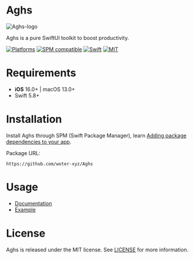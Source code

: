 # Aghs

![Aghs-logo](https://woter-xyz.github.io/Aghs/images/aghs-logo@2x.png)

Aghs is a pure SwiftUI toolkit to boost productivity.

[![Platforms](https://img.shields.io/badge/platform-iOS%2016.0%20%7C%20macOS%2013.0-blue)](https://github.com/woter-xyz/Aghs)
[![SPM compatible](https://img.shields.io/badge/SPM-Compatible-brightgreen.svg?style=flat)](https://swift.org/package-manager/)
[![Swift](https://img.shields.io/badge/Swift-5.8-orange.svg)](https://swift.org)
[![MIT](https://img.shields.io/badge/License-MIT-red.svg)](https://opensource.org/licenses/MIT)

# Requirements

- **iOS** 16.0+ | macOS 13.0+
- Swift 5.8+

# Installation

Install Aghs through SPM (Swift Package Manager), learn [Adding package dependencies to your app](https://developer.apple.com/documentation/xcode/adding-package-dependencies-to-your-app).

Package URL:

```
https://github.com/woter-xyz/Aghs
```

# Usage

- [Documentation](https://woter-xyz.github.io/Aghs/documentation/aghs)
- [Example](https://github.com/woter-xyz/Aghs-example)

# License

Aghs is released under the MIT license. See [LICENSE](https://github.com/woter-xyz/Aghs/blob/main/LICENSE) for more information.
